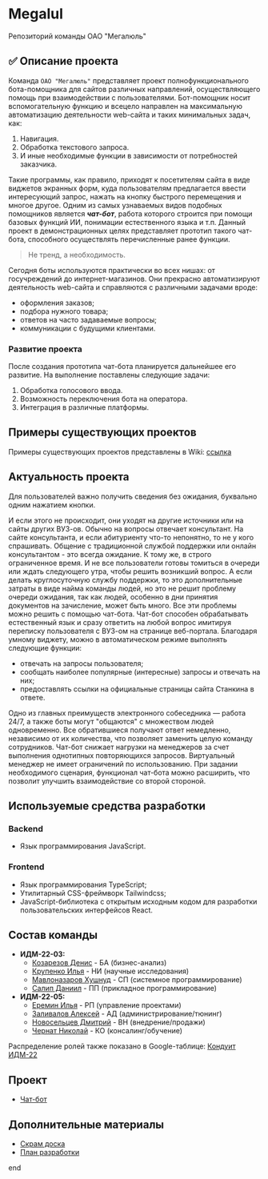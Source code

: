 # Megalul
Репозиторий команды ОАО "Мегалюль"
## :white_check_mark: Описание проекта

Команда `ОАО "Мегалюль"` представляет проект полнофункционального бота-помощника для сайтов различных направлений, осуществляющего помощь при
взаимодействии с пользователями. Бот-помощник носит вспомогательную функцию и всецело направлен на максимальную автоматизацию деятельности web-сайта и
таких минимальных задач, как:
1. Навигация.
2. Обработка текстового запроса.
3. И иные необходимые функции в зависимости от потребностей заказчика.

Такие программы, как правило, приходят к посетителям сайта в виде виджетов экранных форм, куда пользователям предлагается ввести интересующий запрос, нажать на кнопку
быстрого перемещения и многое другое. Одним из самых узнаваемых видов подобных помощников является ***чат-бот***, работа которого строится при помощи базовых функций
ИИ, понимации естественного языка и т.п. Данный проект в демонстрационных целях представляет прототип такого чат-бота, способного осуществлять перечисленные ранее функции.

> Не тренд, а необходимость.

Сегодня боты используются практически во всех нишах: от госучреждений до интернет-магазинов. Они прекрасно автоматизируют деятельность web-сайта и справляются с различными задачами вроде:
* оформления заказов;
* подбора нужного товара;
* ответов на часто задаваемые вопросы;
* коммуникации с будущими клиентами.

### Развитие проекта

После создания прототипа чат-бота планируется дальнейшее его развитие. На выполнение поставлены следующие задачи:
1. Обработка голосового ввода.
2. Возможность переключения бота на оператора.
3. Интеграция в различные платформы.

## Примеры существующих проектов

Примеры существующих проектов представлены в Wiki: [ссылка](https://github.com/lulu2kan/Megalul/wiki)

## Актуальность проекта
Для пользователей важно получить сведения без ожидания, буквально одним нажатием кнопки.

И если этого не происходит, они уходят на другие источники или на сайты других ВУЗ-ов. Обычно на вопросы отвечает консультант. На сайте консультанта, и если абитуриенту что-то непонятно, то не у кого спрашивать. Общение с традиционной службой поддержки или онлайн консультантом - это всегда ожидание. К тому же, в строго ограниченное время. И не все пользователи готовы томиться в очереди или ждать следующего утра, чтобы решить возникший вопрос. А если делать круглосуточную службу поддержки, то это дополнительные затраты в виде найма команды людей, но это не решит проблему очереди ожидания, так как людей, особенно в дни принятия документов на зачисление, может быть много.
Все эти проблемы можно решить с помощью чат-бота. Чат-бот способен обрабатывать естественный язык и сразу ответить на любой вопрос имитируя переписку пользователя с ВУЗ-ом на странице веб-портала.  Благодаря умному виджету, можно в автоматическом режиме выполнять следующие функции: 
* отвечать на запросы пользователя;
* сообщать наиболее популярные (интересные) запросы и отвечать на них;
* предоставлять ссылки на официальные страницы сайта Станкина в ответе.

Одно из главных преимуществ электронного собеседника — работа 24/7, а также боты могут "общаются" с множеством людей одновременно. Все обратившиеся получают ответ немедленно, независимо от их количества, что позволяет заменить целую команду сотрудников. Чат-бот снижает нагрузки на менеджеров за счет выполнения однотипных повторяющихся запросов. Виртуальный менеджер не имеет ограничений по использованию. При задании необходимого сценария, функционал чат-бота можно расширить, что позволит улучшить взаимодействие со второй стороной.

## Используемые средства разработки
### Backend
   + Язык программирования JavaScript.
### Frontend
   + Язык программирования TypeScript;
   + Утилитарный CSS-фреймворк Tailwindcss;
   + JavaScript-библиотека с открытым исходным кодом для разработки пользовательских интерфейсов React.
## Состав команды
* **ИДМ-22-03:**
  * [Козарезов Денис](https://github.com/DenisKozarezov) - БА (бизнес-анализ)
  * [Крупенко Илья](https://github.com/Kolyamba2007) - НИ (научные исследования)
  * [Мавлоназаров Хушнуд](https://github.com/Raime-34) - СП (системное программирование)
  * [Салип Даниил](https://github.com/Welpodron) - ПП (прикладное программирование)
* **ИДМ-22-05:**
  * [Еремин Илья](https://github.com/lulu2kan) - РП (управление проектами)
  * [Заливалов Алексей](https://github.com/AlekseyGitPub) - АД (администрирование/тюнинг)
  * [Новосельцев Дмитрий](https://github.com/SuperEjik) - ВН (внедрение/продажи)
  * [Чернат Николай](https://github.com/DivineLoggika) - КО (консалинг/обучение)

Распределение ролей также показано в Google-таблице: [Кондуит ИДМ-22](https://docs.google.com/spreadsheets/d/1ypxgDUpNsaAK5PH90dTfGKdtDnWaeEDWfupEbDokN6A/edit#gid=1891559469)
## Проект
* [Чат-бот](https://welpodron.github.io/kill_me/)
## Дополнительные материалы
* [Скрам доска](https://miro.com/app/board/uXjVPM9rb_o=/)
* [План разработки](https://docs.google.com/spreadsheets/d/1oeS_MeJXVaCrtqVR7emAxf6AlEX5A0O3ty9tePZ2A90/edit?usp=sharing)

end
